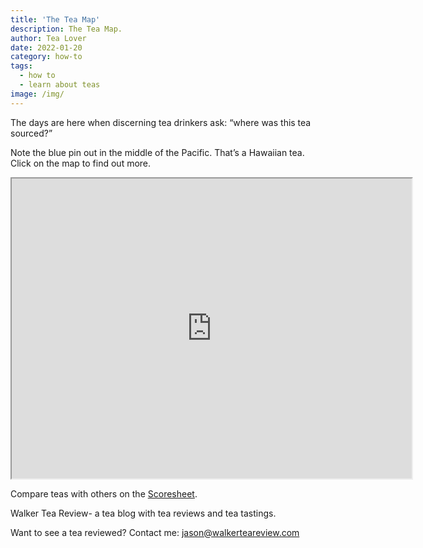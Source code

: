```yaml
---
title: 'The Tea Map'
description: The Tea Map.
author: Tea Lover
date: 2022-01-20
category: how-to
tags:
  - how to
  - learn about teas
image: /img/
---
```


The days are here when discerning tea drinkers ask: “where was this tea sourced?”

Note the blue pin out in the middle of the Pacific. That’s a Hawaiian tea. Click on the map to find out more.

<iframe src="https://www.google.com/maps/d/embed?mid=1qmkLSVodv4KvT38UFQOAn8kw1OA&hl=en&ehbc=2E312F" width="640" height="480"></iframe>

Compare teas with others on the [Scoresheet](https://web.archive.org/web/20200919145147/http://walkerteareview.com//?page_id=6).

Walker Tea Review- a tea blog with tea reviews and tea tastings.

Want to see a tea reviewed? Contact me: jason@walkerteareview.com
